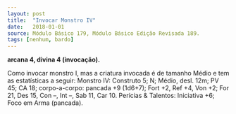 ```yaml
---
layout: post
title:  "Invocar Monstro IV"
date:   2018-01-01
source: Módulo Básico 179, Módulo Básico Edição Revisada 189.
tags: [nenhum, bardo]
---
```


**arcana 4, divina 4 (invocação).**

Como invocar monstro I, mas a criatura invocada é de tamanho Médio e tem as estatísticas a seguir:
Monstro IV: Construto 5; N; Médio, desl. 12m; PV 45; CA 18; corpo-a-corpo:
pancada +9 (1d6+7); Fort +2, Ref +4, Von +2; For 21, Des 15, Con –, Int –, Sab 11, Car 10. Perícias & Talentos: Iniciativa +6; Foco em Arma (pancada).
